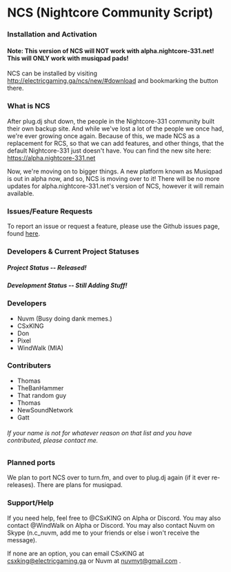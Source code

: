 # NCS (Nightcore Community Script)

### Installation and Activation

#### Note: This version of NCS will NOT work with alpha.nightcore-331.net! This will ONLY work with musiqpad pads!

NCS can be installed by visiting http://electricgaming.ga/ncs/new/#download and bookmarking the button there.

### What is NCS

After plug.dj shut down, the people in the Nightcore-331 community built their own backup site. And while we've lost a lot of the people
we once had, we're ever growing once again. Because of this, we made NCS as a replacement for RCS, so that we can add features,
and other things, that the default Nightcore-331 just doesn't have. You can find the new site here: https://alpha.nightcore-331.net

Now, we're moving on to bigger things. A new platform known as Musiqpad is out in alpha now, and so, NCS is moving over to it! There will be no more updates for alpha.nightcore-331.net's version of NCS, however it will remain available.

### Issues/Feature Requests

To report an issue or request a feature, please use the Github issues page, found [here](https://github.com/bentenz5/NCS/issues).

### Developers & Current Project Statuses
##### Project Status -- Released!
##### Development Status -- Still Adding Stuff!

### Developers
* Nuvm (Busy doing dank memes.)
* CSxKING
* Don
* Pixel
* WindWalk (MIA)

### Contributers
* Thomas
* TheBanHammer
* That random guy
* Thomas
* NewSoundNetwork
* Gatt

###### If your name is not for whatever reason on that list and you have contributed, please contact me.

### Planned ports
We plan to port NCS over to turn.fm, and over to plug.dj again (if it ever re-releases). There are plans for musiqpad.

### Support/Help
If you need help, feel free to @CSxKING on Alpha or Discord. You may also contact @WindWalk on Alpha or Discord. You may also contact Nuvm on Skype (n.c_nuvm, add me to your friends or else i won't receive the message).

If none are an option, you can email CSxKING at csxking@electricgaming.ga or Nuvm at nuvmyt@gmail.com .
